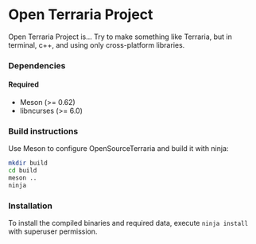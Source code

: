 Open Terraria Project
=========
Open Terraria Project is...
Try to make something like Terraria, but in terminal, c++, and using only cross-platform libraries.


### Dependencies

#### Required
 * Meson (>= 0.62)
 * libncurses (>= 6.0)

### Build instructions
Use Meson to configure OpenSourceTerraria and build it with ninja:
```bash
mkdir build
cd build
meson ..
ninja
```

### Installation
To install the compiled binaries and required data, execute
`ninja install` with superuser permission.
